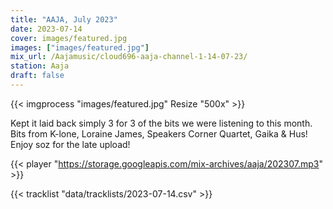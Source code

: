 ```yaml
---
title: "AAJA, July 2023"
date: 2023-07-14
cover: images/featured.jpg
images: ["images/featured.jpg"]
mix_url: /Aajamusic/cloud696-aaja-channel-1-14-07-23/
station: Aaja
draft: false
---
```


{{< imgprocess "images/featured.jpg" Resize "500x" >}}

Kept it laid back simply 3 for 3 of the bits we were listening to this month. Bits from K-lone, Loraine James, Speakers Corner Quartet, Gaika & Hus! Enjoy soz for the late upload!

{{< player "https://storage.googleapis.com/mix-archives/aaja/202307.mp3" >}}

{{< tracklist "data/tracklists/2023-07-14.csv" >}}

